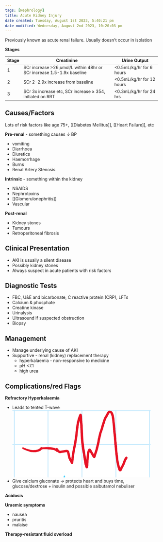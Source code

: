 ```yaml
---
tags: [Nephrology]
title: Acute Kidney Injury
date created: Tuesday, August 1st 2023, 5:40:21 pm
date modified: Wednesday, August 2nd 2023, 10:20:03 pm
---
```


Previously known as acute renal failure.
Usually doesn't occur in isolation

**Stages**

| Stage | Creatinine                                                                | Urine Output              |
| ----- | ------------------------------------------------------------------------- | ------------------------- |
| 1     | SCr increase >26 $\mu$mol/L within 48hr or SCr increase 1.5-1.9x baseline | <0.5mL/kg/hr for 6 hours  |
| 2     | SCr 2-2.9x increase from baseline                                         | <0.5mL/kg/hr for 12 hours |
| 3     | SCr 3x increase etc, SCr increase $\geq$ 354, initiated on RRT            | <0.3mL/kg/hr for 24 hrs   |

## Causes/Factors

Lots of risk factors like age 75+, [[Diabetes Mellitus]], [[Heart Failure]], etc

**Pre-renal** - something causes $\downarrow$ BP

- vomiting
- Diarrhoea
- Diuretics
- Haemorrhage
- Burns
- Renal Artery Stenosis

**Intrinsic** - something within the kidney

- NSAIDS
- Nephrotoxins
- [[Glomerulonephritis]]
- Vascular

**Post-renal**

- Kidney stones
- Tumours
- Retroperitoneal fibrosis

## Clinical Presentation

- AKI is usually a silent disease
- Possibly kidney stones
- Always suspect in acute patients with risk factors

## Diagnostic Tests

- FBC, U&E and bicarbonate, C reactive protein (CRP), LFTs
- Calcium & phosphate
- Creatine kinase
- Urinalysis
- Ultrasound if suspected obstruction
- Biopsy

## Management

- Manage underlying cause of AKI
- Supportive - renal (kidney) replacement therapy
  - hyperkalaemia - non-responsive to medicine
  - pH <7.1
  - high urea

## Complications/red Flags

**Refractory Hyperkalaemia**

- Leads to tented T-wave
  ![|325](z_attachments/325-2.png)
- Give calcium gluconate -> protects heart and buys time, glucose/dextrose + insulin and possible salbutamol nebuliser

**Acidosis**

**Uraemic symptoms**

- nausea
- pruritis
- malaise

**Therapy-resistant fluid overload**
